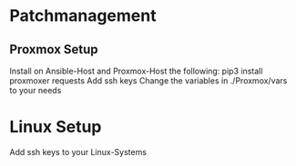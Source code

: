 # Patchmanagement
## Proxmox Setup
Install on Ansible-Host and Proxmox-Host the following:
pip3 install proxmoxer requests
Add ssh keys
Change the variables in ./Proxmox/vars to your needs
# Linux Setup
Add ssh keys to your Linux-Systems